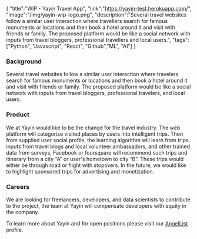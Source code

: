 {
"title":"WIP - Yayin Travel App",
"link":"https://yayin-test.herokuapp.com/",
"image":"/img/yayin-wip-logo.png",
"description":"Several travel websites follow a similar user interaction where travellers search for famous monuments or locations and then book a hotel around it and visit with friends or family. The proposed platform would be like a social network with inputs from travel bloggers, professional travellers and local users.",
"tags":["Python", "Javascript", "React", "Github","ML", "AI"]
}

### Background

Several travel websites follow a similar user interaction where travelers search for famous monuments or locations and then book a hotel around it and visit with friends or family. The proposed platform would be like a social network with inputs from travel bloggers, professional travelers, and local users.

### Product

We at Yayin would like to be the change for the travel industry. The web platform will categorize visited places by users into intelligent trips. Then from supplied user social profile, the learning algorithm will learn from trips, inputs from travel blogs and local volunteer ambassadors, and other trained data from surveys, Facebook or foursquare will recommend such trips and itinerary from a city “A” or user's hometown to city “B”. These trips would either be through road or flight with stopovers. In the future, we would like to highlight sponsored trips for advertising and monetization.

### Careers

We are looking for freelancers, developers, and data scientists to contribute to the project, the team at Yayin will compensate developers with equity in the company.

To learn more about Yayin and for open positions please visit our [AngelList](https://angel.co/u/py563) profile.
